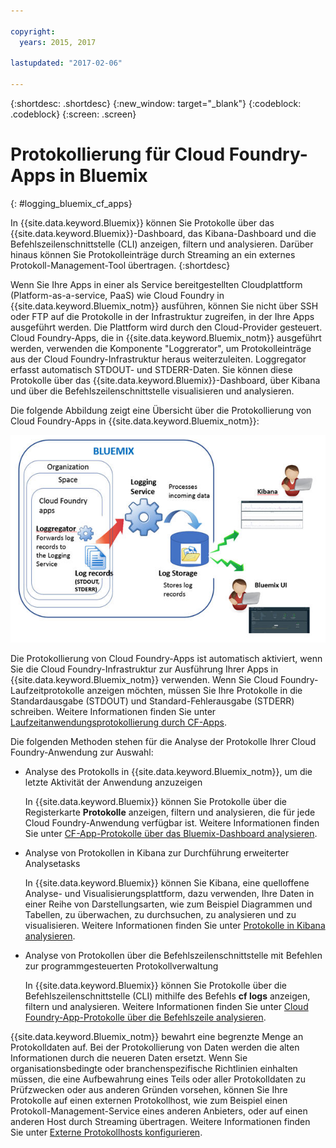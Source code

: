 ```yaml
---

copyright:
  years: 2015, 2017

lastupdated: "2017-02-06"

---
```



{:shortdesc: .shortdesc}
{:new_window: target="_blank"}
{:codeblock: .codeblock}
{:screen: .screen}

# Protokollierung für Cloud Foundry-Apps in Bluemix
{: #logging_bluemix_cf_apps}

In {{site.data.keyword.Bluemix}} können Sie Protokolle über das {{site.data.keyword.Bluemix}}-Dashboard, das Kibana-Dashboard und die Befehlszeilenschnittstelle (CLI) anzeigen, filtern und analysieren. Darüber hinaus können Sie Protokolleinträge durch Streaming an ein externes Protokoll-Management-Tool übertragen. 
{:shortdesc}

Wenn Sie Ihre Apps in einer als Service bereitgestellten Cloudplattform (Platform-as-a-service, PaaS) wie Cloud Foundry in {{site.data.keyword.Bluemix_notm}} ausführen, können Sie nicht über SSH oder FTP auf die Protokolle in der Infrastruktur zugreifen, in der Ihre Apps ausgeführt werden. Die Plattform wird durch den Cloud-Provider gesteuert. Cloud Foundry-Apps, die in {{site.data.keyword.Bluemix_notm}} ausgeführt werden, verwenden die Komponente "Loggrerator", um Protokolleinträge aus der Cloud Foundry-Infrastruktur heraus weiterzuleiten. Loggregator erfasst automatisch STDOUT- und STDERR-Daten. Sie können diese Protokolle über das {{site.data.keyword.Bluemix}}-Dashboard, über Kibana und über die Befehlszeilenschnittstelle visualisieren und analysieren.

Die folgende Abbildung zeigt eine Übersicht über die Protokollierung von Cloud Foundry-Apps in {{site.data.keyword.Bluemix_notm}}:

![Allgemeine Komponentenübersicht für CF-Apps](images/logging_cf_apps_ov.jpg)
 
Die Protokollierung von Cloud Foundry-Apps ist automatisch aktiviert, wenn Sie die Cloud Foundry-Infrastruktur zur Ausführung Ihrer Apps in {{site.data.keyword.Bluemix_notm}} verwenden. Wenn Sie Cloud Foundry-Laufzeitprotokolle anzeigen möchten, müssen Sie Ihre Protokolle in die Standardausgabe (STDOUT) und Standard-Fehlerausgabe (STDERR) schreiben. Weitere Informationen finden Sie unter [Laufzeitanwendungsprotokollierung durch CF-Apps](cfapps/logging_writing_to_log_from_cf_app.html#logging_writing_to_log_from_cf_app).

Die folgenden Methoden stehen für die Analyse der Protokolle Ihrer Cloud Foundry-Anwendung zur Auswahl:

* Analyse des Protokolls in {{site.data.keyword.Bluemix_notm}}, um die letzte Aktivität der Anwendung anzuzeigen
    
    In {{site.data.keyword.Bluemix}} können Sie Protokolle über die Registerkarte **Protokolle** anzeigen, filtern und analysieren, die für jede Cloud Foundry-Anwendung verfügbar ist. Weitere Informationen finden Sie unter [CF-App-Protokolle über das Bluemix-Dashboard analysieren](logging_view_dashboard.html#analyzing_logs_bmx_ui).
    
* Analyse von Protokollen in Kibana zur Durchführung erweiterter Analysetasks
    
    In {{site.data.keyword.Bluemix}} können Sie Kibana, eine quelloffene Analyse- und Visualisierungsplattform, dazu verwenden, Ihre Daten in einer Reihe von Darstellungsarten, wie zum Beispiel Diagrammen und Tabellen, zu überwachen, zu durchsuchen, zu analysieren und zu visualisieren. Weitere Informationen finden Sie unter [Protokolle in Kibana analysieren](logging_view_kibana3.html#analyzing_logs_Kibana).

* Analyse von Protokollen über die Befehlszeilenschnittstelle mit Befehlen zur programmgesteuerten Protokollverwaltung
    
    In {{site.data.keyword.Bluemix}} können Sie Protokolle über die Befehlszeilenschnittstelle (CLI) mithilfe des Befehls **cf logs** anzeigen, filtern und analysieren. Weitere Informationen finden Sie unter [Cloud Foundry-App-Protokolle über die Befehlszeile analysieren](logging_view_cli.html#analyzing_logs_cli).

{{site.data.keyword.Bluemix_notm}} bewahrt eine begrenzte Menge an Protokolldaten auf. Bei der Protokollierung von Daten werden die alten Informationen durch die neueren Daten ersetzt. Wenn Sie organisationsbedingte oder branchenspezifische Richtlinien einhalten müssen, die eine Aufbewahrung eines Teils oder aller Protokolldaten zu Prüfzwecken oder aus anderen Gründen vorsehen, können Sie Ihre Protokolle auf einen externen Protokollhost, wie zum Beispiel einen Protokoll-Management-Service eines anderen Anbieters, oder auf einen anderen Host durch Streaming übertragen. Weitere Informationen finden Sie unter [Externe Protokollhosts konfigurieren](logging_view_external.html#viewing_logs_external).



